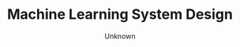 ---
layout: book-review
title: Machine Learning System Design
author: Unknown
cover: assets/img/book_covers/ml-system-design.png
isbn: 1234567890
categories: machine-learning system-design
tags: top-100
buy_link: https://www.amazon.com/
started: 2024-01-01
finished: 2024-01-10
released: 2023
stars: 5
goodreads_review: 123456789
status: Reading
---